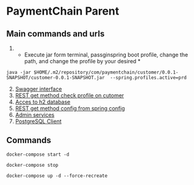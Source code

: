 # PaymentChain Parent

## Main commands and urls

1. - Execute jar form terminal, passginspring boot profile, change the path, and change the profile by your desired \*

```shell
java -jar $HOME/.m2/repository/com/paymentchain/customer/0.0.1-SNAPSHOT/customer-0.0.1-SNAPSHOT.jar  --spring.profiles.active=prd
```

2. [Swagger interface](http://localhost:8081/swagger-ui/index.html)
3. [REST get method check profile on cutomer](http://localhost:8081/customer/check)
4. [Acces to h2 database](http://localhost:8081/h2-console/)
5. [REST get method config from spring config](http://localhost:8888/customer-dev/development)
6. [Admin services](http://localhost:8762/applications)
7. [PostgreSQL Client](http://localhost:80)

## Commands

```shell
docker-compose start -d
```

```shell
docker-compose stop
```

```shell
docker-compose up -d --force-recreate
```
